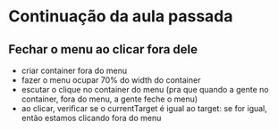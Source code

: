 # Continuação da aula passada

## Fechar o menu ao clicar fora dele

- criar container fora do menu
- fazer o menu ocupar 70% do width do container
- escutar o clique no container do menu (pra que quando a gente no container, fora do menu, a gente feche o menu)
- ao clicar, verificar se o currentTarget é igual ao target: se for igual, então estamos clicando fora do menu
